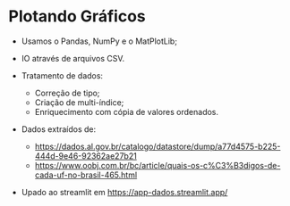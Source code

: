 # Plotando Gráficos
- Usamos o Pandas, NumPy e o MatPlotLib;
- IO através de arquivos CSV.
- Tratamento de dados:
    - Correção de tipo;
    - Criação de multi-índice;
    - Enriquecimento com cópia de valores ordenados.

- Dados extraídos de: 
    - https://dados.al.gov.br/catalogo/datastore/dump/a77d4575-b225-444d-9e46-92362ae27b21
    - https://www.oobj.com.br/bc/article/quais-os-c%C3%B3digos-de-cada-uf-no-brasil-465.html
 
- Upado ao streamlit em https://app-dados.streamlit.app/
